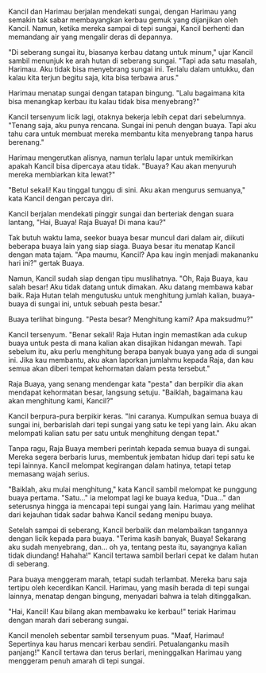 Kancil dan Harimau berjalan mendekati sungai, dengan Harimau yang semakin tak sabar membayangkan kerbau gemuk yang dijanjikan oleh Kancil. Namun, ketika mereka sampai di tepi sungai, Kancil berhenti dan memandang air yang mengalir deras di depannya.

"Di seberang sungai itu, biasanya kerbau datang untuk minum," ujar Kancil sambil menunjuk ke arah hutan di seberang sungai. "Tapi ada satu masalah, Harimau. Aku tidak bisa menyebrang sungai ini. Terlalu dalam untukku, dan kalau kita terjun begitu saja, kita bisa terbawa arus."

Harimau menatap sungai dengan tatapan bingung. "Lalu bagaimana kita bisa menangkap kerbau itu kalau tidak bisa menyebrang?"

Kancil tersenyum licik lagi, otaknya bekerja lebih cepat dari sebelumnya. "Tenang saja, aku punya rencana. Sungai ini penuh dengan buaya. Tapi aku tahu cara untuk membuat mereka membantu kita menyebrang tanpa harus berenang."

Harimau mengerutkan alisnya, namun terlalu lapar untuk memikirkan apakah Kancil bisa dipercaya atau tidak. "Buaya? Kau akan menyuruh mereka membiarkan kita lewat?"

"Betul sekali! Kau tinggal tunggu di sini. Aku akan mengurus semuanya," kata Kancil dengan percaya diri.

Kancil berjalan mendekati pinggir sungai dan berteriak dengan suara lantang, "Hai, Buaya! Raja Buaya! Di mana kau?"

Tak butuh waktu lama, seekor buaya besar muncul dari dalam air, diikuti beberapa buaya lain yang siap siaga. Buaya besar itu menatap Kancil dengan mata tajam. "Apa maumu, Kancil? Apa kau ingin menjadi makananku hari ini?" gertak Buaya.

Namun, Kancil sudah siap dengan tipu muslihatnya. "Oh, Raja Buaya, kau salah besar! Aku tidak datang untuk dimakan. Aku datang membawa kabar baik. Raja Hutan telah mengutusku untuk menghitung jumlah kalian, buaya-buaya di sungai ini, untuk sebuah pesta besar."

Buaya terlihat bingung. "Pesta besar? Menghitung kami? Apa maksudmu?"

Kancil tersenyum. "Benar sekali! Raja Hutan ingin memastikan ada cukup buaya untuk pesta di mana kalian akan disajikan hidangan mewah. Tapi sebelum itu, aku perlu menghitung berapa banyak buaya yang ada di sungai ini. Jika kau membantu, aku akan laporkan jumlahmu kepada Raja, dan kau semua akan diberi tempat kehormatan dalam pesta tersebut."

Raja Buaya, yang senang mendengar kata "pesta" dan berpikir dia akan mendapat kehormatan besar, langsung setuju. "Baiklah, bagaimana kau akan menghitung kami, Kancil?"

Kancil berpura-pura berpikir keras. "Ini caranya. Kumpulkan semua buaya di sungai ini, berbarislah dari tepi sungai yang satu ke tepi yang lain. Aku akan melompati kalian satu per satu untuk menghitung dengan tepat."

Tanpa ragu, Raja Buaya memberi perintah kepada semua buaya di sungai. Mereka segera berbaris lurus, membentuk jembatan hidup dari tepi satu ke tepi lainnya. Kancil melompat kegirangan dalam hatinya, tetapi tetap memasang wajah serius.

"Baiklah, aku mulai menghitung," kata Kancil sambil melompat ke punggung buaya pertama. "Satu..." ia melompat lagi ke buaya kedua, "Dua..." dan seterusnya hingga ia mencapai tepi sungai yang lain. Harimau yang melihat dari kejauhan tidak sadar bahwa Kancil sedang menipu buaya.

Setelah sampai di seberang, Kancil berbalik dan melambaikan tangannya dengan licik kepada para buaya. "Terima kasih banyak, Buaya! Sekarang aku sudah menyebrang, dan... oh ya, tentang pesta itu, sayangnya kalian tidak diundang! Hahaha!" Kancil tertawa sambil berlari cepat ke dalam hutan di seberang.

Para buaya menggeram marah, tetapi sudah terlambat. Mereka baru saja tertipu oleh kecerdikan Kancil. Harimau, yang masih berada di tepi sungai lainnya, menatap dengan bingung, menyadari bahwa ia telah ditinggalkan.

"Hai, Kancil! Kau bilang akan membawaku ke kerbau!" teriak Harimau dengan marah dari seberang sungai.

Kancil menoleh sebentar sambil tersenyum puas. "Maaf, Harimau! Sepertinya kau harus mencari kerbau sendiri. Petualanganku masih panjang!" Kancil tertawa dan terus berlari, meninggalkan Harimau yang menggeram penuh amarah di tepi sungai.
